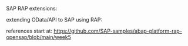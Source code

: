 SAP RAP extensions:

extending OData/API to SAP using RAP:

references start at:
https://github.com/SAP-samples/abap-platform-rap-opensap/blob/main/week5
